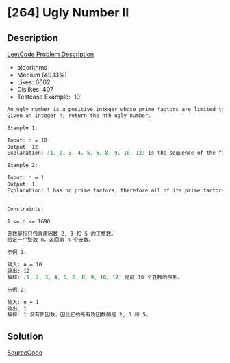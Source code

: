 # [264] Ugly Number II

## Description

[LeetCode Problem Description](https://leetcode.com/problems/ugly-number-ii/description/)

* algorithms
* Medium (49.13%)
* Likes:    6602
* Dislikes: 407
* Testcase Example:  '10'

```md
An ugly number is a positive integer whose prime factors are limited to 2, 3, and 5.
Given an integer n, return the nth ugly number.

Example 1:

Input: n = 10
Output: 12
Explanation: [1, 2, 3, 4, 5, 6, 8, 9, 10, 12] is the sequence of the first 10 ugly numbers.

Example 2:

Input: n = 1
Output: 1
Explanation: 1 has no prime factors, therefore all of its prime factors are limited to 2, 3, and 5.


Constraints:

1 <= n <= 1690

丑数是指只包含质因数 2, 3 和 5 的正整数。
给定一个整数 n，返回第 n 个丑数。

示例 1:

输入: n = 10
输出: 12
解释: [1, 2, 3, 4, 5, 6, 8, 9, 10, 12] 是前 10 个丑数的序列。

示例 2:

输入: n = 1
输出: 1
解释: 1 没有质因数，因此它的所有质因数都是 2, 3 和 5。
```

## Solution

[SourceCode](./solution.js)
